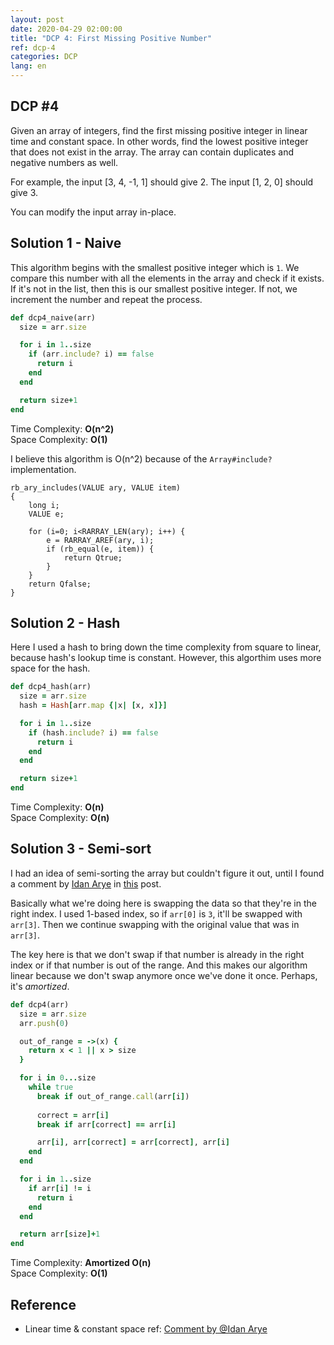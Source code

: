 ```yaml
---
layout: post
date: 2020-04-29 02:00:00
title: "DCP 4: First Missing Positive Number"
ref: dcp-4
categories: DCP
lang: en
---
```


## **DCP #4**

Given an array of integers, find the first missing positive integer in linear time and constant space. In other words, find the lowest positive integer that does not exist in the array. The array can contain duplicates and negative numbers as well.

For example, the input [3, 4, -1, 1] should give 2. The input [1, 2, 0] should give 3.

You can modify the input array in-place.

<div class="divider"></div>

## **Solution 1 - Naive**
This algorithm begins with the smallest positive integer which is `1`.
We compare this number with all the elements in the array and check if it exists. If it's not 
in the list, then this is our smallest positive integer. If not, we increment the number and 
repeat the process.

```rb
def dcp4_naive(arr)
  size = arr.size

  for i in 1..size
    if (arr.include? i) == false
      return i
    end
  end

  return size+1
end
```
Time Complexity:  **O(n^2)**<br>
Space Complexity: **O(1)**

I believe this algorithm is O(n^2) because of the `Array#include?` implementation.

```
rb_ary_includes(VALUE ary, VALUE item)
{
    long i;
    VALUE e;

    for (i=0; i<RARRAY_LEN(ary); i++) {
        e = RARRAY_AREF(ary, i);
        if (rb_equal(e, item)) {
            return Qtrue;
        }
    }
    return Qfalse;
}
```

## **Solution 2 - Hash**
Here I used a hash to bring down the time complexity from square to linear, because hash's 
lookup time is constant. However, this algorthim uses more space for the hash.

```rb
def dcp4_hash(arr)
  size = arr.size
  hash = Hash[arr.map {|x| [x, x]}]

  for i in 1..size
    if (hash.include? i) == false
      return i
    end
  end

  return size+1
end
```
Time Complexity:  **O(n)**<br>
Space Complexity: **O(n)**


## **Solution 3 - Semi-sort**

I had an idea of semi-sorting the array but couldn't figure it out, until I found a comment by <u>Idan Arye</u> in [this](https://dev.to/cwetanow/daily-coding-problem-4-4c3g) post.

Basically what we're doing here is swapping the data so that they're in the right index. 
I used 1-based index, so if `arr[0]` is `3`, it'll be swapped with `arr[3]`. 
Then we continue swapping with the original value that was in `arr[3]`.

The key here is that we don't swap if that number is already in the right index or if that 
number is out of the range. And this makes our algorithm linear because we don't swap anymore 
once we've done it once. Perhaps, it's <i>amortized</i>.

```rb
def dcp4(arr)
  size = arr.size
  arr.push(0)

  out_of_range = ->(x) {
    return x < 1 || x > size
  }

  for i in 0...size
    while true
      break if out_of_range.call(arr[i])
      
      correct = arr[i]
      break if arr[correct] == arr[i]

      arr[i], arr[correct] = arr[correct], arr[i]
    end
  end

  for i in 1..size
    if arr[i] != i
      return i
    end
  end

  return arr[size]+1
end
```
Time Complexity:  **Amortized O(n)**<br>
Space Complexity: **O(1)**

<div class="divider"></div>

## **Reference** <a id="ref"></a>
- Linear time & constant space ref: [Comment by @Idan Arye](https://dev.to/cwetanow/daily-coding-problem-4-4c3g)
